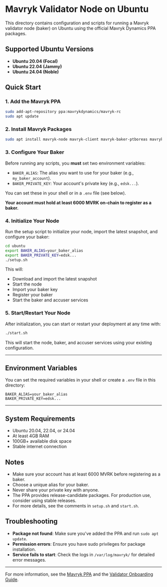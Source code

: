 # Mavryk Validator Node on Ubuntu

This directory contains configuration and scripts for running a Mavryk validator node (baker) on Ubuntu using the official Mavryk Dynamics PPA packages.

## Supported Ubuntu Versions

- **Ubuntu 20.04 (Focal)**
- **Ubuntu 22.04 (Jammy)** 
- **Ubuntu 24.04 (Noble)**

## Quick Start

### 1. Add the Mavryk PPA

```bash
sudo add-apt-repository ppa:mavrykdynamics/mavryk-rc
sudo apt update
```

### 2. Install Mavryk Packages

```bash
sudo apt install mavryk-node mavryk-client mavryk-baker-ptboreas mavryk-accuser-ptboreas
```

### 3. Configure Your Baker

Before running any scripts, you **must** set two environment variables:

- `BAKER_ALIAS`: The alias you want to use for your baker (e.g., `my_baker_account`).
- `BAKER_PRIVATE_KEY`: Your account's private key (e.g., `edsk...`).

You can set these in your shell or in a `.env` file (see below).

**Your account must hold at least 6000 MVRK on-chain to register as a baker.**

### 4. Initialize Your Node

Run the setup script to initialize your node, import the latest snapshot, and configure your baker:

```bash
cd ubuntu
export BAKER_ALIAS=your_baker_alias
export BAKER_PRIVATE_KEY=edsk...
./setup.sh
```

This will:
- Download and import the latest snapshot
- Start the node
- Import your baker key
- Register your baker
- Start the baker and accuser services

### 5. Start/Restart Your Node

After initialization, you can start or restart your deployment at any time with:

```bash
./start.sh
```

This will start the node, baker, and accuser services using your existing configuration.

---

## Environment Variables

You can set the required variables in your shell or create a `.env` file in this directory:

```
BAKER_ALIAS=your_baker_alias
BAKER_PRIVATE_KEY=edsk...
```

---

## System Requirements

- Ubuntu 20.04, 22.04, or 24.04
- At least 4GB RAM
- 100GB+ available disk space
- Stable internet connection

## Notes

- Make sure your account has at least 6000 MVRK before registering as a baker.
- Choose a unique alias for your baker.
- Never share your private key with anyone.
- The PPA provides release-candidate packages. For production use, consider using stable releases.
- For more details, see the comments in `setup.sh` and `start.sh`.

## Troubleshooting

- **Package not found**: Make sure you've added the PPA and run `sudo apt update`.
- **Permission errors**: Ensure you have sudo privileges for package installation.
- **Service fails to start**: Check the logs in `/var/log/mavryk/` for detailed error messages.

---

For more information, see the [Mavryk PPA](https://launchpad.net/~mavrykdynamics/+archive/ubuntu/mavryk-rc) and the [Validator Onboarding Guide](https://mavrykdynamics.notion.site/validator-onboarding-guide). 